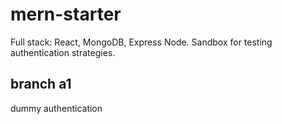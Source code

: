 # mern-starter
Full stack: React, MongoDB, Express Node. Sandbox for testing authentication strategies.
## branch a1
dummy authentication
